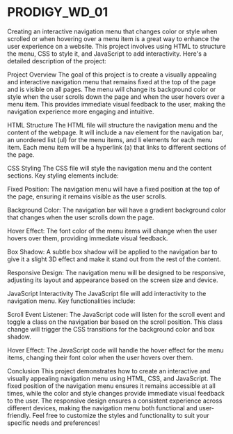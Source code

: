# PRODIGY_WD_01
Creating an interactive navigation menu that changes color or style when scrolled or when hovering over a menu item is a great way to enhance the user experience on a website. This project involves using HTML to structure the menu, CSS to style it, and JavaScript to add interactivity. Here's a detailed description of the project:

Project Overview
The goal of this project is to create a visually appealing and interactive navigation menu that remains fixed at the top of the page and is visible on all pages. The menu will change its background color or style when the user scrolls down the page and when the user hovers over a menu item. This provides immediate visual feedback to the user, making the navigation experience more engaging and intuitive.

HTML Structure
The HTML file will structure the navigation menu and the content of the webpage. It will include a nav element for the navigation bar, an unordered list (ul) for the menu items, and li elements for each menu item. Each menu item will be a hyperlink (a) that links to different sections of the page.

CSS Styling
The CSS file will style the navigation menu and the content sections. Key styling elements include:

Fixed Position: The navigation menu will have a fixed position at the top of the page, ensuring it remains visible as the user scrolls.

Background Color: The navigation bar will have a gradient background color that changes when the user scrolls down the page.

Hover Effect: The font color of the menu items will change when the user hovers over them, providing immediate visual feedback.

Box Shadow: A subtle box shadow will be applied to the navigation bar to give it a slight 3D effect and make it stand out from the rest of the content.

Responsive Design: The navigation menu will be designed to be responsive, adjusting its layout and appearance based on the screen size and device.

JavaScript Interactivity
The JavaScript file will add interactivity to the navigation menu. Key functionalities include:

Scroll Event Listener: The JavaScript code will listen for the scroll event and toggle a class on the navigation bar based on the scroll position. This class change will trigger the CSS transitions for the background color and box shadow.

Hover Effect: The JavaScript code will handle the hover effect for the menu items, changing their font color when the user hovers over them. 

Conclusion
This project demonstrates how to create an interactive and visually appealing navigation menu using HTML, CSS, and JavaScript. The fixed position of the navigation menu ensures it remains accessible at all times, while the color and style changes provide immediate visual feedback to the user. The responsive design ensures a consistent experience across different devices, making the navigation menu both functional and user-friendly. Feel free to customize the styles and functionality to suit your specific needs and preferences!

